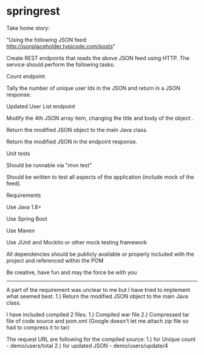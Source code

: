 # springrest

Take home story:

"Using the following JSON feed: http://jsonplaceholder.typicode.com/posts"

Create REST endpoints that reads the above JSON feed using HTTP.  The service should perform the following tasks:

Count endpoint

Tally the number of unique user Ids in the JSON and return in a JSON response.

Updated User List endpoint

Modify the 4th JSON array item, changing the title and body of the object .

Return the modified JSON object to the main Java class.

Return the modified JSON in the endpoint response.

Unit tests

Should be runnable via "mvn test"

Should be written to test all aspects of the application (include mock of the feed).

Requirements

Use Java 1.8+

Use Spring Boot

Use Maven

Use JUnit and Mockito or other mock testing framework

All dependencies should be publicly available or properly included with the project and referenced within the POM

Be creative, have fun and may the force be with you
______________________________________________________

A part of the requirement was unclear to me but I have tried to implement what seemed best.
1.) Return the modified JSON object to the main Java class.

I have included compiled 2 files.
1.) Compiled war file
2.) Compressed tar file of code source and pom.xml (Google doesn't let me attach zip file so had to compress it to tar)

The request URL are following for the compiled source:
1.) for Unique count - demo/users/total
2.) for updated JSON - demo/users/update/4
